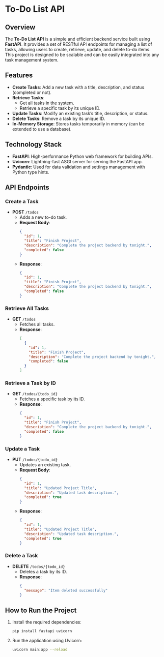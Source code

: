 # To-Do List API

## Overview

The **To-Do List API** is a simple and efficient backend service built using **FastAPI**. It provides a set of RESTful API endpoints for managing a list of tasks, allowing users to create, retrieve, update, and delete to-do items. This project is designed to be scalable and can be easily integrated into any task management system.

## Features

- **Create Tasks**: Add a new task with a title, description, and status (completed or not).
- **Retrieve Tasks**:
  - Get all tasks in the system.
  - Retrieve a specific task by its unique ID.
- **Update Tasks**: Modify an existing task’s title, description, or status.
- **Delete Tasks**: Remove a task by its unique ID.
- **In-Memory Storage**: Stores tasks temporarily in memory (can be extended to use a database).

## Technology Stack

- **FastAPI**: High-performance Python web framework for building APIs.
- **Uvicorn**: Lightning-fast ASGI server for serving the FastAPI app.
- **Pydantic**: Used for data validation and settings management with Python type hints.

## API Endpoints

### Create a Task

- **POST** `/todos`
  - Adds a new to-do task.
  - **Request Body**:
    ```json
    {
      "id": 1,
      "title": "Finish Project",
      "description": "Complete the project backend by tonight.",
      "completed": false
    }
    ```
  - **Response**:
    ```json
    {
      "id": 1,
      "title": "Finish Project",
      "description": "Complete the project backend by tonight.",
      "completed": false
    }
    ```

### Retrieve All Tasks

- **GET** `/todos`
  - Fetches all tasks.
  - **Response**:
    ```json
    [
      {
        "id": 1,
        "title": "Finish Project",
        "description": "Complete the project backend by tonight.",
        "completed": false
      }
    ]
    ```

### Retrieve a Task by ID

- **GET** `/todos/{todo_id}`
  - Fetches a specific task by its ID.
  - **Response**:
    ```json
    {
      "id": 1,
      "title": "Finish Project",
      "description": "Complete the project backend by tonight.",
      "completed": false
    }
    ```

### Update a Task

- **PUT** `/todos/{todo_id}`
  - Updates an existing task.
  - **Request Body**:
    ```json
    {
      "id": 1,
      "title": "Updated Project Title",
      "description": "Updated task description.",
      "completed": true
    }
    ```
  - **Response**:
    ```json
    {
      "id": 1,
      "title": "Updated Project Title",
      "description": "Updated task description.",
      "completed": true
    }
    ```

### Delete a Task

- **DELETE** `/todos/{todo_id}`
  - Deletes a task by its ID.
  - **Response**:
    ```json
    {
      "message": "Item deleted successfully"
    }
    ```

## How to Run the Project

1. Install the required dependencies:
   ```bash
   pip install fastapi uvicorn
   ```
2. Run the application using Uvicorn:
   ```bash
   uvicorn main:app --reload
   ```
